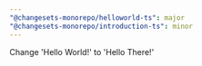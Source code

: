```yaml
---
"@changesets-monorepo/helloworld-ts": major
"@changesets-monorepo/introduction-ts": minor
---
```


Change 'Hello World!' to 'Hello There!'
